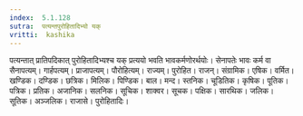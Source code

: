 ```yaml
---
index:  5.1.128
sutra:  पत्यन्तपुरोहितादिभ्यो यक्
vritti:  kashika 
---
```


पत्यन्तात् प्रातिपदिकात् पुरोहितादिभ्यश्च यक् प्रत्ययो भवति भावकर्मणोरर्थयोः। सेनापतेः भावः कर्म वा सैनापत्यम्। गार्हपत्यम्। प्राजापत्यम्। पौरोहित्यम्। राज्यम्। पुरोहित। राजन्। संग्रामिक। एषिक। वर्मित। खण्डिक। दण्डिक। छत्रिक। मिलिक। पिण्डिक। बाल। मन्द। स्तनिक। चूडितिक। कृषिक। पूतिक। पत्रिक। प्रतिक। अजानिक। सलनिक। सूचिक। शाक्वर। सूचक। पक्षिक। सारथिक। जलिक। सूतिक। अञ्जलिक। राजासे। पुरोहितादिः।

